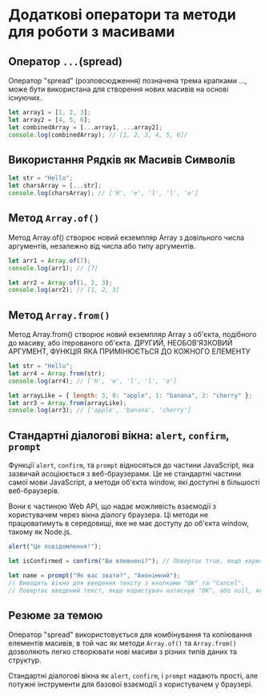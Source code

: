 # Додаткові оператори та методи для роботи з масивами

## Оператор `...`(spread)

Оператор "spread" (розповсюдження) позначена трема крапками ..., може бути використана для створення нових масивів на основі існуючих.

```javascript
let array1 = [1, 2, 3];
let array2 = [4, 5, 6];
let combinedArray = [...array1, ...array2];
console.log(combinedArray); // [1, 2, 3, 4, 5, 6]/
```

## Використання Рядків як Масивів Символів

```javascript
let str = "Hello";
let charsArray = [...str];
console.log(charsArray); // ['H', 'e', 'l', 'l', 'o']
```

## Метод `Array.of()`

Метод Array.of() створює новий екземпляр Array з довільного числа аргументів, незалежно від числа або типу аргументів.

```javascript
let arr1 = Array.of(7);
console.log(arr1); // [7]

let arr2 = Array.of(1, 2, 3);
console.log(arr2); // [1, 2, 3]
```

## Метод `Array.from()`

Метод Array.from() створює новий екземпляр Array з об'єкта, подібного до масиву, або ітерованого об'єкта. ДРУГИЙ, НЕОБОВ'ЯЗКОВИЙ АРГУМЕНТ, ФУНКЦІЯ ЯКА ПРИМІНЮЄТЬСЯ ДО КОЖНОГО ЕЛЕМЕНТУ

```javascript
let str = "Hello";
let arr4 = Array.from(str);
console.log(arr4); // ['H', 'e', 'l', 'l', 'o']

let arrayLike = { length: 3, 0: "apple", 1: "banana", 2: "cherry" };
let arr3 = Array.from(arrayLike);
console.log(arr3); // ['apple', 'banana', 'cherry']
```

## Стандартні діалогові вікна: `alert`, `confirm`, `prompt`
Функції `alert`, `confirm`, та `prompt` відносяться до частини JavaScript, яка зазвичай асоціюється з веб-браузерами. Це не стандартні частини самої мови JavaScript, а методи об'єкта window, які доступні в більшості веб-браузерів.

Вони є частиною Web API, що надає можливість взаємодії з користувачем через вікна діалогу браузера. Ці методи не працюватимуть в середовищі, яке не має доступу до об'єкта window, такому як Node.js.

```javascript
alert("Це повідомлення!");

let isConfirmed = confirm("Ви впевнені?"); // Повертає true, якщо користувач натиснув "OK", та false, якщо натиснув "Cancel".

let name = prompt("Як вас звати?", "Анонімний"); 
// Виводить вікно для введення тексту з кнопками "OK" та "Cancel".
// Повертає введений текст, якщо користувач натиснув "OK", або null, якщо натиснув "Cancel".
```

## Резюме за темою
Оператор "spread" використовується для комбінування та копіювання елементів масивів, в той час як методи `Array.of()` та `Array.from()` дозволяють легко створювати нові масиви з різних типів даних та структур. 

Стандартні діалогові вікна як `alert`, `confirm`, і `prompt` надають прості, але потужні інструменти для базової взаємодії з користувачем у браузері.